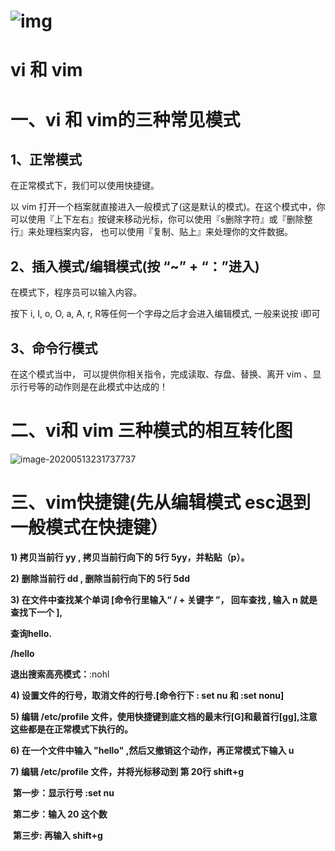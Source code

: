 #  ![img](https://gitee.com/BlacksJack/picture-bed/raw/master/img/20200910183555.png)





# vi **和** **vim**

# **一、vi** **和** vim的三种常见模式

## **1、正常模式**

在正常模式下，我们可以使用快捷键。

以 vim 打开一个档案就直接进入一般模式了(这是默认的模式)。在这个模式中，你可以使用『上下左右』按键来移动光标，你可以使用『s删除字符』或『删除整行』来处理档案内容， 也可以使用『复制、贴上』来处理你的文件数据。

 

## 2、插入模式/编辑模式(按  “~”  +  “：”进入)

在模式下，程序员可以输入内容。

按下 i, I, o, O, a, A, r, R等任何一个字母之后才会进入编辑模式, 一般来说按 i即可

 

## 3、命令行模式

在这个模式当中， 可以提供你相关指令，完成读取、存盘、替换、离开 vim 、显示行号等的动作则是在此模式中达成的！



# **二、vi和 vim 三种模式的相互转化图**

![image-20200513231737737](https://gitee.com/BlacksJack/picture-bed/raw/master/img/20200910183556.png)



# **三、vim快捷键(先从编辑模式 esc退到一般模式在快捷键）**

 

**1) 拷贝当前行 yy , 拷贝当前行向下的 5行 5yy，并粘贴（p）。**

**2) 删除当前行 dd , 删除当前行向下的 5行 5dd**



**3) 在文件中查找某个单词 [命令行里输入“  /  +  关键字 ”， 回车查找 , 输入 n 就是查找下一个 ],**

**查询hello.**        

  **/hello**

**退出搜索高亮模式：**:nohl



**4) 设置文件的行号，取消文件的行号.[命令行下 : set nu 和 :set nonu]**

 

**5) 编辑 /etc/profile 文件，使用快捷键到底文档的最末行[G]和最首行[gg],注意这些都是在正常模式下执行的。**

 

**6) 在一个文件中输入 "hello" ,然后又撤销这个动作，再正常模式下输入 u**

 

 

**7) 编辑 /etc/profile 文件，并将光标移动到 第 20行 shift+g**

 

​		**第一步：显示行号 :set nu**

​		**第二步：输入 20 这个数**

​		**第三步: 再输入  shift+g**



